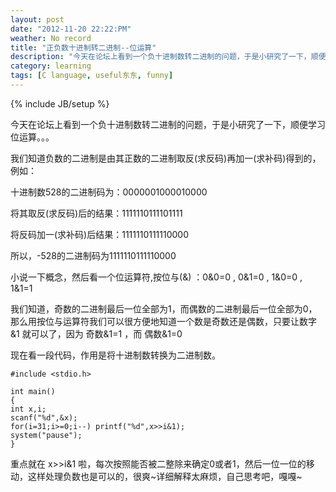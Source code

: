 ```yaml
---
layout: post
date: "2012-11-20 22:22:PM"
weather: No record
title: "正负数十进制转二进制--位运算"
description: "今天在论坛上看到一个负十进制数转二进制的问题，于是小研究了一下，顺便学习位运算，有兴趣的朋友可以进来看看，很有趣哦:)"
category: learning 
tags: [C language, useful东东, funny]
---
```

{% include JB/setup %}

今天在论坛上看到一个负十进制数转二进制的问题，于是小研究了一下，顺便学习位运算。。。

我们知道负数的二进制是由其正数的二进制取反(求反码)再加一(求补码)得到的，例如：

十进制数528的二进制码为：0000001000010000

将其取反(求反码)后的结果：1111110111101111

将反码加一(求补码)后结果：1111110111110000

所以，-528的二进制码为1111110111110000

小说一下概念，然后看一个位运算符,按位与(&) ：0&0=0 , 0&1=0 , 1&0=0 , 1&1=1

我们知道，奇数的二进制最后一位全部为1，而偶数的二进制最后一位全部为0，那么用按位与运算符我们可以很方便地知道一个数是奇数还是偶数，只要让数字 &1 就可以了，因为 奇数&1=1 ，而 偶数&1=0

现在看一段代码，作用是将十进制数转换为二进制数。

    #include <stdio.h>

    int main()
    {
    int x,i;
    scanf("%d",&x);
    for(i=31;i>=0;i--) printf("%d",x>>i&1);
    system("pause");
    }

重点就在 x>>i&1 啦，每次按照能否被二整除来确定0或者1，然后一位一位的移动，这样处理负数也是可以的，很爽~详细解释太麻烦，自己思考吧，嘎嘎~

